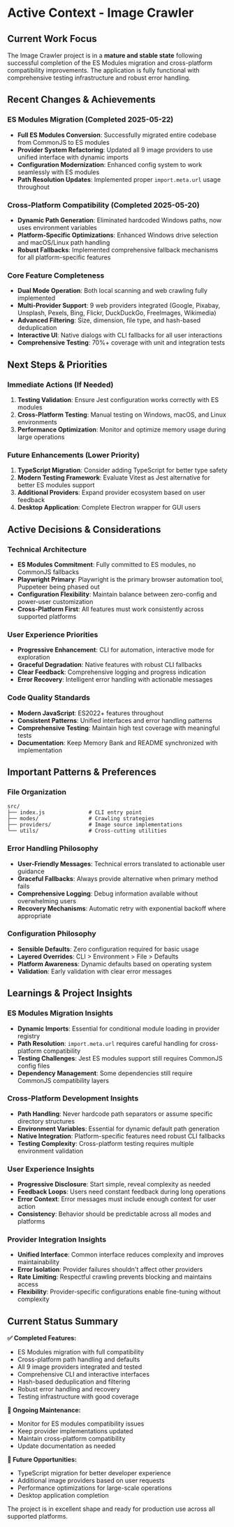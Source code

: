 # Active Context - Image Crawler

## Current Work Focus

The Image Crawler project is in a **mature and stable state** following successful completion of the ES Modules migration and cross-platform compatibility improvements. The application is fully functional with comprehensive testing infrastructure and robust error handling.

## Recent Changes & Achievements

### ES Modules Migration (Completed 2025-05-22)
- **Full ES Modules Conversion**: Successfully migrated entire codebase from CommonJS to ES modules
- **Provider System Refactoring**: Updated all 9 image providers to use unified interface with dynamic imports
- **Configuration Modernization**: Enhanced config system to work seamlessly with ES modules
- **Path Resolution Updates**: Implemented proper `import.meta.url` usage throughout

### Cross-Platform Compatibility (Completed 2025-05-20)
- **Dynamic Path Generation**: Eliminated hardcoded Windows paths, now uses environment variables
- **Platform-Specific Optimizations**: Enhanced Windows drive selection and macOS/Linux path handling
- **Robust Fallbacks**: Implemented comprehensive fallback mechanisms for all platform-specific features

### Core Feature Completeness
- **Dual Mode Operation**: Both local scanning and web crawling fully implemented
- **Multi-Provider Support**: 9 web providers integrated (Google, Pixabay, Unsplash, Pexels, Bing, Flickr, DuckDuckGo, FreeImages, Wikimedia)
- **Advanced Filtering**: Size, dimension, file type, and hash-based deduplication
- **Interactive UI**: Native dialogs with CLI fallbacks for all user interactions
- **Comprehensive Testing**: 70%+ coverage with unit and integration tests

## Next Steps & Priorities

### Immediate Actions (If Needed)
1. **Testing Validation**: Ensure Jest configuration works correctly with ES modules
2. **Cross-Platform Testing**: Manual testing on Windows, macOS, and Linux environments
3. **Performance Optimization**: Monitor and optimize memory usage during large operations

### Future Enhancements (Lower Priority)
1. **TypeScript Migration**: Consider adding TypeScript for better type safety
2. **Modern Testing Framework**: Evaluate Vitest as Jest alternative for better ES modules support
3. **Additional Providers**: Expand provider ecosystem based on user feedback
4. **Desktop Application**: Complete Electron wrapper for GUI users

## Active Decisions & Considerations

### Technical Architecture
- **ES Modules Commitment**: Fully committed to ES modules, no CommonJS fallbacks
- **Playwright Primary**: Playwright is the primary browser automation tool, Puppeteer being phased out
- **Configuration Flexibility**: Maintain balance between zero-config and power-user customization
- **Cross-Platform First**: All features must work consistently across supported platforms

### User Experience Priorities
- **Progressive Enhancement**: CLI for automation, interactive mode for exploration
- **Graceful Degradation**: Native features with robust CLI fallbacks
- **Clear Feedback**: Comprehensive logging and progress indication
- **Error Recovery**: Intelligent error handling with actionable messages

### Code Quality Standards
- **Modern JavaScript**: ES2022+ features throughout
- **Consistent Patterns**: Unified interfaces and error handling patterns
- **Comprehensive Testing**: Maintain high test coverage with meaningful tests
- **Documentation**: Keep Memory Bank and README synchronized with implementation

## Important Patterns & Preferences

### File Organization
```
src/
├── index.js              # CLI entry point
├── modes/                # Crawling strategies
├── providers/            # Image source implementations
└── utils/                # Cross-cutting utilities
```

### Error Handling Philosophy
- **User-Friendly Messages**: Technical errors translated to actionable user guidance
- **Graceful Fallbacks**: Always provide alternative when primary method fails
- **Comprehensive Logging**: Debug information available without overwhelming users
- **Recovery Mechanisms**: Automatic retry with exponential backoff where appropriate

### Configuration Philosophy
- **Sensible Defaults**: Zero configuration required for basic usage
- **Layered Overrides**: CLI > Environment > File > Defaults
- **Platform Awareness**: Dynamic defaults based on operating system
- **Validation**: Early validation with clear error messages

## Learnings & Project Insights

### ES Modules Migration Insights
- **Dynamic Imports**: Essential for conditional module loading in provider registry
- **Path Resolution**: `import.meta.url` requires careful handling for cross-platform compatibility
- **Testing Challenges**: Jest ES modules support still requires CommonJS config files
- **Dependency Management**: Some dependencies still require CommonJS compatibility layers

### Cross-Platform Development Insights
- **Path Handling**: Never hardcode path separators or assume specific directory structures
- **Environment Variables**: Essential for dynamic default path generation
- **Native Integration**: Platform-specific features need robust CLI fallbacks
- **Testing Complexity**: Cross-platform testing requires multiple environment validation

### User Experience Insights
- **Progressive Disclosure**: Start simple, reveal complexity as needed
- **Feedback Loops**: Users need constant feedback during long operations
- **Error Context**: Error messages must include enough context for user action
- **Consistency**: Behavior should be predictable across all modes and platforms

### Provider Integration Insights
- **Unified Interface**: Common interface reduces complexity and improves maintainability
- **Error Isolation**: Provider failures shouldn't affect other providers
- **Rate Limiting**: Respectful crawling prevents blocking and maintains access
- **Flexibility**: Provider-specific configurations enable fine-tuning without complexity

## Current Status Summary

**✅ Completed Features:**
- ES Modules migration with full compatibility
- Cross-platform path handling and defaults
- All 9 image providers integrated and tested
- Comprehensive CLI and interactive interfaces
- Hash-based deduplication and filtering
- Robust error handling and recovery
- Testing infrastructure with good coverage

**🔄 Ongoing Maintenance:**
- Monitor for ES modules compatibility issues
- Keep provider implementations updated
- Maintain cross-platform compatibility
- Update documentation as needed

**🎯 Future Opportunities:**
- TypeScript migration for better developer experience
- Additional image providers based on user requests
- Performance optimizations for large-scale operations
- Desktop application completion

The project is in excellent shape and ready for production use across all supported platforms.
